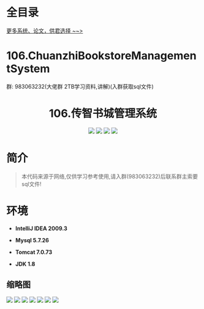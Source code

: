 # 全目录

[更多系统、论文，供君选择 ~~>](https://www.yuque.com/wisebit/blog)

# 106.ChuanzhiBookstoreManagementSystem

<p>群: 983063232(大佬群 2TB学习资料,讲解)(入群获取sql文件)</p>

<p><h1 align="center">106.传智书城管理系统</h1></p>


<p align="center">
	<img src="https://img.shields.io/badge/jdk-1.8-orange.svg"/>
    <img src="https://img.shields.io/badge/servlet-5.x-lightgrey.svg"/>
    <img src="https://img.shields.io/badge/jdbc-3.x-blue.svg"/>
    <img src="https://img.shields.io/badge/jsp-3.x-yellow.svg"/>
</p>

# 简介


> 本代码来源于网络,仅供学习参考使用,请入群(983063232)后联系群主索要sql文件!



# 环境

- <b>IntelliJ IDEA 2009.3</b>

- <b>Mysql 5.7.26</b>

- <b>Tomcat 7.0.73</b>

- <b>JDK 1.8</b>




## 缩略图

![](https://bitwise.oss-cn-heyuan.aliyuncs.com/2024/9/10/2e668535-8759-4dd2-a967-3afa30a58295.png)
![](https://bitwise.oss-cn-heyuan.aliyuncs.com/2024/9/10/3466478c-7528-435e-a420-68c920a4ac80.png)
![](https://bitwise.oss-cn-heyuan.aliyuncs.com/2024/9/10/f2985b04-ab58-4e13-b99e-3a8563bd6471.png)
![](https://bitwise.oss-cn-heyuan.aliyuncs.com/2024/9/10/77fb0149-b8be-4ded-856b-b4fa021e00ee.png)
![](https://bitwise.oss-cn-heyuan.aliyuncs.com/2024/9/10/5aaa7609-a8ec-41cf-a73d-557defd5d1ec.png)
![](https://bitwise.oss-cn-heyuan.aliyuncs.com/2024/9/10/31c2b7de-c21c-40fb-bc06-dd73a75e65f0.png)
![](https://bitwise.oss-cn-heyuan.aliyuncs.com/2024/9/10/69ba5718-66f2-4d61-a149-9484f9369b10.png)



